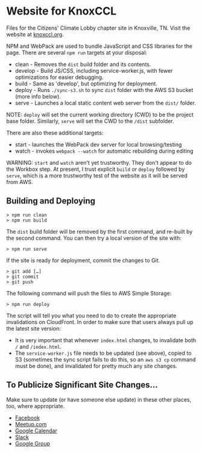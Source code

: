 # Website for KnoxCCL

Files for the Citizens' Climate Lobby chapter site in Knoxville, TN. Visit the
website at [knoxccl.org](http://knoxccl.org).

NPM and WebPack are used to bundle JavaScript and CSS libraries for the page. There are
several `npm run` targets at your disposal:

* clean - Removes the `dist` build folder and its contents.
* develop - Build JS/CSS, including service-worker.js, with fewer optimizations for easier
  debugging.
* build - Same as 'develop', but optimizing for deployment.
* deploy - Runs `./sync-s3.sh` to sync `dist` folder with the AWS S3 bucket (more info below).
* serve - Launches a local static content web server from the `dist/` folder.

NOTE: `deploy` will set the current working directory (CWD) to be the project base folder.
Similarly, `serve` will set the CWD to the `/dist` subfolder.

There are also these additional targets:

* start - launches the WebPack dev server for local browsing/testing
* watch - invokes `webpack --watch` for automatic rebuilding during editing

WARNING: `start` and `watch` aren't yet trustworthy. They don't appear to do the Workbox step.
At present, I trust explicit `build` or `deploy` followed by `serve`, which is a more
trustworthy test of the website as it will be served from AWS.

## Building and Deploying

    > npm run clean
    > npm run build

The `dist` build folder will be removed by the first command, and re-built by the second
command. You can then try a local version of the site with:

    > npm run serve

If the site is ready for deployment, commit the changes to Git.

    > git add […]
    > git commit
    > git push

The following command will push the files to AWS Simple Storage:

    > npm run deploy

The script will tell you what you need to do to create the appropriate invalidations on
CloudFront. In order to make sure that users always pull up the latest site version:

* It is very important that whenever `index.html` changes, to invalidate both `/` and
  `/index.html`.
* The `service-worker.js` file needs to be updated (see above), copied to S3 (sometimes the
  sync script fails to do this, so an `aws s3 cp` command must be done), and invalidated for
  pretty much any site changes.

## To Publicize Significant Site Changes…

Make sure to update (or have someone else update) in these other places, too, where
appropriate.

* [Facebook](https://www.facebook.com/Citizens-Climate-Lobby-Knoxville-Chapter-159872501112806/)
* [Meetup.com](https://www.meetup.com/Citizens-Climate-Lobby-Knoxville/)
* [Google Calendar](https://calendar.google.com/calendar?cid=NWtnc2w2aGl0OG4wMDJraGd0bTVpaW9wazBAZ3JvdXAuY2FsZW5kYXIuZ29vZ2xlLmNvbQ)
* [Slack](https://knoxccl.slack.com/)
* [Google Group](https://groups.google.com/forum/#!forum/knoxccl)
